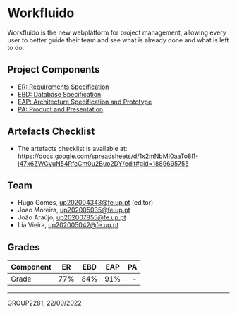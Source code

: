# Workfluido

Workfluido is the new webplatform for project management, allowing every user to better guide their team and see what is already done and what is left to do.

## Project Components

* [ER: Requirements Specification](https://github.com/Hugo7gomes/FEUP_LBAW/blob/main/wiki/er.md)
* [EBD: Database Specification](https://github.com/Hugo7gomes/FEUP_LBAW/blob/main/wiki/ebd.md)
* [EAP: Architecture Specification and Prototype](https://github.com/Hugo7gomes/FEUP_LBAW/blob/main/wiki/eap.md)
* [PA: Product and Presentation](https://github.com/Hugo7gomes/FEUP_LBAW/blob/main/wiki/pa.md)

## Artefacts Checklist

* The artefacts checklist is available at: https://docs.google.com/spreadsheets/d/1x2mNbMI0aaTo8l1-j47x6ZWGyuN54RfcCm0u2Buo2DY/edit#gid=1889695755

## Team

* Hugo Gomes, up202004343@fe.up.pt (editor)
* Joao Moreira, up202005035@fe.up.pt
* João Araújo, up202007855@fe.up.pt 
* Lia Vieira, up202005042@fe.up.pt


## Grades

| Component      |      ER     |   EBD   |   EAP  |  PA  |
| :---           |    :----:   |  :----: | :----: | ---: |
| Grade          |     77%     |   84%   |  91%   |   -  |


***
GROUP2281, 22/09/2022
